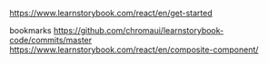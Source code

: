 https://www.learnstorybook.com/react/en/get-started

bookmarks
https://github.com/chromaui/learnstorybook-code/commits/master
https://www.learnstorybook.com/react/en/composite-component/
